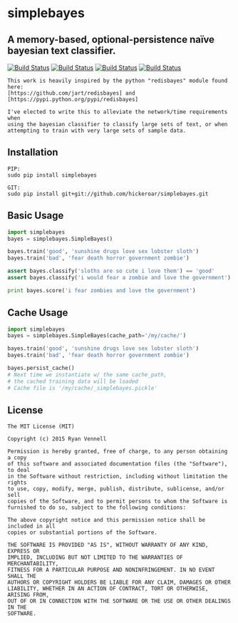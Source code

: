 simplebayes
===========
A memory-based, optional-persistence naïve bayesian text classifier.
--------------------------------------------------------------------
[![Build Status](https://travis-ci.org/hickeroar/simplebayes.svg?branch=master)](https://travis-ci.org/hickeroar/simplebayes)
[![Build Status](https://img.shields.io/badge/coverage-100%-brightgreen.svg?style=flat)](https://travis-ci.org/hickeroar/simplebayes)
[![Build Status](https://img.shields.io/badge/pylint-10.00/10-brightgreen.svg?style=flat)](https://travis-ci.org/hickeroar/simplebayes)
[![Build Status](https://img.shields.io/badge/flake8-passing-brightgreen.svg?style=flat)](https://travis-ci.org/hickeroar/simplebayes)
```
This work is heavily inspired by the python "redisbayes" module found here:
[https://github.com/jart/redisbayes] and [https://pypi.python.org/pypi/redisbayes]

I've elected to write this to alleviate the network/time requirements when
using the bayesian classifier to classify large sets of text, or when
attempting to train with very large sets of sample data.
```

Installation
------------
```
PIP:
sudo pip install simplebayes
```
```
GIT:
sudo pip install git+git://github.com/hickeroar/simplebayes.git
```

Basic Usage
-----------
```python
import simplebayes
bayes = simplebayes.SimpleBayes()

bayes.train('good', 'sunshine drugs love sex lobster sloth')
bayes.train('bad', 'fear death horror government zombie')

assert bayes.classify('sloths are so cute i love them') == 'good'
assert bayes.classify('i would fear a zombie and love the government') == 'bad'

print bayes.score('i fear zombies and love the government')
```

Cache Usage
-----------
```python
import simplebayes
bayes = simplebayes.SimpleBayes(cache_path='/my/cache/')

bayes.train('good', 'sunshine drugs love sex lobster sloth')
bayes.train('bad', 'fear death horror government zombie')

bayes.persist_cache()
# Next time we instantiate w/ the same cache_path,
# the cached training data will be loaded
# Cache file is '/my/cache/_simplebayes.pickle'
```

License
-------
```
The MIT License (MIT)

Copyright (c) 2015 Ryan Vennell

Permission is hereby granted, free of charge, to any person obtaining a copy
of this software and associated documentation files (the "Software"), to deal
in the Software without restriction, including without limitation the rights
to use, copy, modify, merge, publish, distribute, sublicense, and/or sell
copies of the Software, and to permit persons to whom the Software is
furnished to do so, subject to the following conditions:

The above copyright notice and this permission notice shall be included in all
copies or substantial portions of the Software.

THE SOFTWARE IS PROVIDED "AS IS", WITHOUT WARRANTY OF ANY KIND, EXPRESS OR
IMPLIED, INCLUDING BUT NOT LIMITED TO THE WARRANTIES OF MERCHANTABILITY,
FITNESS FOR A PARTICULAR PURPOSE AND NONINFRINGEMENT. IN NO EVENT SHALL THE
AUTHORS OR COPYRIGHT HOLDERS BE LIABLE FOR ANY CLAIM, DAMAGES OR OTHER
LIABILITY, WHETHER IN AN ACTION OF CONTRACT, TORT OR OTHERWISE, ARISING FROM,
OUT OF OR IN CONNECTION WITH THE SOFTWARE OR THE USE OR OTHER DEALINGS IN THE
SOFTWARE.
```
